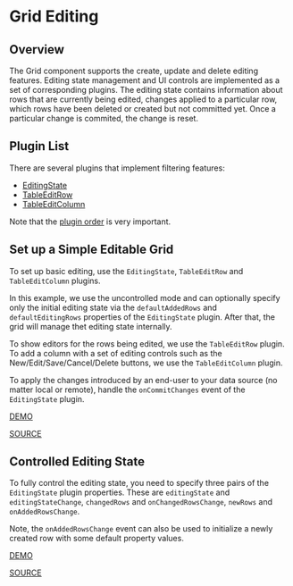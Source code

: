 # Grid Editing

## Overview

The Grid component supports the create, update and delete editing features. Editing state management and UI controls are implemented as a set of corresponding plugins. The editing state contains information about rows that are currently being edited, changes applied to a particular row, which rows have been deleted or created but not committed yet. Once a particular change is commited, the change is reset.

## Plugin List

There are several plugins that implement filtering features:
- [EditingState](../reference/editing-state.md)
- [TableEditRow](../reference/table-edit-row.md)
- [TableEditColumn](../reference/table-edit-column.md)

Note that the [plugin order](../README.md#plugin-order) is very important.

## Set up a Simple Editable Grid

To set up basic editing, use the `EditingState`, `TableEditRow` and `TableEditColumn` plugins.

In this example, we use the uncontrolled mode and can optionally specify only the initial editing state via the `defaultAddedRows` and `defaultEditingRows` properties of the `EditingState` plugin. After that, the grid will manage thet editing state internally.

To show editors for the rows being edited, we use the `TableEditRow` plugin. To add a column with a set of editing controls such as the New/Edit/Save/Cancel/Delete buttons, we use the `TableEditColumn` plugin.

To apply the changes introduced by an end-user to your data source (no matter local or remote), handle the `onCommitChanges` event of the `EditingState` plugin.

[DEMO](http://devexpress.github.io/devextreme-reactive/react/grid/demos/#/editing/edit-row)

[SOURCE](https://github.com/DevExpress/devextreme-reactive/tree/master/packages/dx-react-demos/src/bootstrap3/editing/edit-row.jsx)

## Controlled Editing State

To fully control the editing state, you need to specify three pairs of the `EditingState` plugin properties. These are `editingState` and `editingStateChange`, `changedRows` and `onChangedRowsChange`, `newRows` and `onAddedRowsChange`.

Note, the `onAddedRowsChange` event can also be used to initialize a newly created row with some default property values.

[DEMO](http://devexpress.github.io/devextreme-reactive/react/grid/demos/#/editing/edit-row-controlled)

[SOURCE](https://github.com/DevExpress/devextreme-reactive/tree/master/packages/dx-react-demos/src/bootstrap3/editing/edit-row-controlled.jsx)


